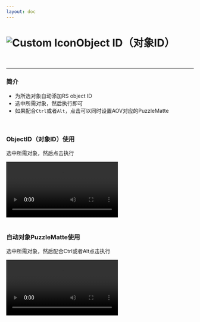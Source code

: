 ```yaml
---
layout: doc
---
```

# <span class="h1-icon"><img src="/img/RS-ObjectID.webp" alt="Custom Icon"></span>Object ID（对象ID）

<br/>

---

### 简介

- 为所选对象自动添加RS object ID
- 选中所需对象，然后执行即可
- 如果配合`Ctrl`或者`Alt`，点击可以同时设置AOV对应的PuzzleMatte

<br/>


### ObjectID（对象ID）使用
选中所需对象，然后点击执行
<br/>

<video controls>
  <source src="/img/rs_nodetool_command_object_id_1.webm" type="video/webm">
</video>

<br/>
<br/>

### 自动对象PuzzleMatte使用
选中所需对象，然后配合Ctrl或者Alt点击执行
<br/>

<video controls>
  <source src="/img/rs_nodetool_command_object_id_2.webm" type="video/webm">
</video>

<br/>
<br/>